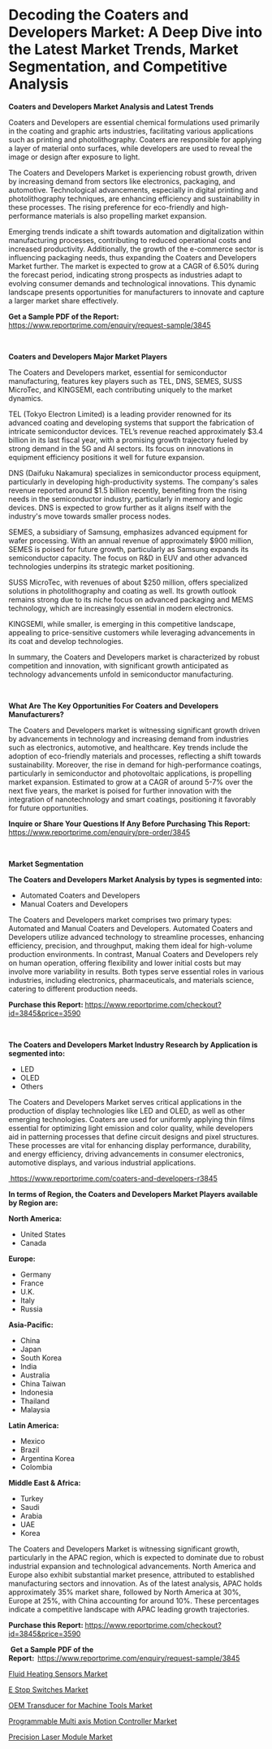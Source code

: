<p><h1>Decoding the Coaters and Developers Market: A Deep Dive into the Latest Market Trends, Market Segmentation, and Competitive Analysis</h1></p><p><strong>Coaters and Developers Market Analysis and Latest Trends</strong></p>
<p><p>Coaters and Developers are essential chemical formulations used primarily in the coating and graphic arts industries, facilitating various applications such as printing and photolithography. Coaters are responsible for applying a layer of material onto surfaces, while developers are used to reveal the image or design after exposure to light. </p><p>The Coaters and Developers Market is experiencing robust growth, driven by increasing demand from sectors like electronics, packaging, and automotive. Technological advancements, especially in digital printing and photolithography techniques, are enhancing efficiency and sustainability in these processes. The rising preference for eco-friendly and high-performance materials is also propelling market expansion.</p><p>Emerging trends indicate a shift towards automation and digitalization within manufacturing processes, contributing to reduced operational costs and increased productivity. Additionally, the growth of the e-commerce sector is influencing packaging needs, thus expanding the Coaters and Developers Market further. The market is expected to grow at a CAGR of 6.50% during the forecast period, indicating strong prospects as industries adapt to evolving consumer demands and technological innovations. This dynamic landscape presents opportunities for manufacturers to innovate and capture a larger market share effectively.</p></p>
<p><strong>Get a Sample PDF of the Report:&nbsp;</strong> <a href="https://www.reportprime.com/enquiry/request-sample/3845?utm_campaign=1169&utm_medium=2&utm_source=Github&utm_content=ia&utm_term=18032025&utm_id=coaters-and-developers">https://www.reportprime.com/enquiry/request-sample/3845</a></p>
<p>&nbsp;</p>
<p><strong>Coaters and Developers Major Market Players</strong></p>
<p><p>The Coaters and Developers market, essential for semiconductor manufacturing, features key players such as TEL, DNS, SEMES, SUSS MicroTec, and KINGSEMI, each contributing uniquely to the market dynamics. </p><p>TEL (Tokyo Electron Limited) is a leading provider renowned for its advanced coating and developing systems that support the fabrication of intricate semiconductor devices. TEL’s revenue reached approximately $3.4 billion in its last fiscal year, with a promising growth trajectory fueled by strong demand in the 5G and AI sectors. Its focus on innovations in equipment efficiency positions it well for future expansion.</p><p>DNS (Daifuku Nakamura) specializes in semiconductor process equipment, particularly in developing high-productivity systems. The company's sales revenue reported around $1.5 billion recently, benefiting from the rising needs in the semiconductor industry, particularly in memory and logic devices. DNS is expected to grow further as it aligns itself with the industry's move towards smaller process nodes.</p><p>SEMES, a subsidiary of Samsung, emphasizes advanced equipment for wafer processing. With an annual revenue of approximately $900 million, SEMES is poised for future growth, particularly as Samsung expands its semiconductor capacity. The focus on R&D in EUV and other advanced technologies underpins its strategic market positioning.</p><p>SUSS MicroTec, with revenues of about $250 million, offers specialized solutions in photolithography and coating as well. Its growth outlook remains strong due to its niche focus on advanced packaging and MEMS technology, which are increasingly essential in modern electronics.</p><p>KINGSEMI, while smaller, is emerging in this competitive landscape, appealing to price-sensitive customers while leveraging advancements in its coat and develop technologies.</p><p>In summary, the Coaters and Developers market is characterized by robust competition and innovation, with significant growth anticipated as technology advancements unfold in semiconductor manufacturing.</p></p>
<p>&nbsp;</p>
<p><strong>What Are The Key Opportunities For Coaters and Developers Manufacturers?</strong></p>
<p><p>The Coaters and Developers market is witnessing significant growth driven by advancements in technology and increasing demand from industries such as electronics, automotive, and healthcare. Key trends include the adoption of eco-friendly materials and processes, reflecting a shift towards sustainability. Moreover, the rise in demand for high-performance coatings, particularly in semiconductor and photovoltaic applications, is propelling market expansion. Estimated to grow at a CAGR of around 5-7% over the next five years, the market is poised for further innovation with the integration of nanotechnology and smart coatings, positioning it favorably for future opportunities.</p></p>
<p><strong>Inquire or Share Your Questions If Any Before Purchasing This Report:</strong> <a href="https://www.reportprime.com/enquiry/pre-order/3845?utm_campaign=1169&utm_medium=2&utm_source=Github&utm_content=ia&utm_term=18032025&utm_id=coaters-and-developers">https://www.reportprime.com/enquiry/pre-order/3845</a></p>
<p>&nbsp;</p>
<p><strong>Market Segmentation</strong></p>
<p><strong>The Coaters and Developers Market Analysis by types is segmented into:</strong></p>
<p><ul><li>Automated Coaters and Developers</li><li>Manual Coaters and Developers</li></ul></p>
<p><p>The Coaters and Developers market comprises two primary types: Automated and Manual Coaters and Developers. Automated Coaters and Developers utilize advanced technology to streamline processes, enhancing efficiency, precision, and throughput, making them ideal for high-volume production environments. In contrast, Manual Coaters and Developers rely on human operation, offering flexibility and lower initial costs but may involve more variability in results. Both types serve essential roles in various industries, including electronics, pharmaceuticals, and materials science, catering to different production needs.</p></p>
<p><strong>Purchase this Report:&nbsp;</strong><a href="https://www.reportprime.com/checkout?id=3845&price=3590&utm_campaign=1169&utm_medium=2&utm_source=Github&utm_content=ia&utm_term=18032025&utm_id=coaters-and-developers">https://www.reportprime.com/checkout?id=3845&price=3590</a></p>
<p>&nbsp;</p>
<p><strong>The Coaters and Developers Market Industry Research by Application is segmented into:</strong></p>
<p><ul><li>LED</li><li>OLED</li><li>Others</li></ul></p>
<p><p>The Coaters and Developers Market serves critical applications in the production of display technologies like LED and OLED, as well as other emerging technologies. Coaters are used for uniformly applying thin films essential for optimizing light emission and color quality, while developers aid in patterning processes that define circuit designs and pixel structures. These processes are vital for enhancing display performance, durability, and energy efficiency, driving advancements in consumer electronics, automotive displays, and various industrial applications.</p></p>
<p><a href="https://www.reportprime.com/coaters-and-developers-r3845?utm_campaign=1169&utm_medium=2&utm_source=Github&utm_content=ia&utm_term=18032025&utm_id=coaters-and-developers">&nbsp;https://www.reportprime.com/coaters-and-developers-r3845</a></p>
<p><strong>In terms of Region, the Coaters and Developers Market Players available by Region are:</strong></p>
<p>
    <p> <strong> North America: </strong>
        <ul>
            <li>United States</li>
            <li>Canada</li>
        </ul>
        </p> 
    <p> <strong> Europe: </strong>
        <ul>
            <li>Germany</li>
            <li>France</li>
            <li>U.K.</li>
            <li>Italy</li>
            <li>Russia</li>
        </ul>
        </p> 
    <p> <strong> Asia-Pacific: </strong>
        <ul>
            <li>China</li>
            <li>Japan</li>
            <li>South Korea</li>
            <li>India</li>
            <li>Australia</li>
            <li>China Taiwan</li>
            <li>Indonesia</li>
            <li>Thailand</li>
            <li>Malaysia</li>
        </ul>
        </p> 
    <p> <strong> Latin America: </strong>
        <ul>
            <li>Mexico</li>
            <li>Brazil</li>
            <li>Argentina Korea</li>
            <li>Colombia</li>
        </ul>
        </p> 
    <p> <strong> Middle East & Africa: </strong>
        <ul>
            <li>Turkey</li>
            <li>Saudi</li>
            <li>Arabia</li>
            <li>UAE</li>
            <li>Korea</li>
        </ul>
    </p>
    </p>
<p><p>The Coaters and Developers Market is witnessing significant growth, particularly in the APAC region, which is expected to dominate due to robust industrial expansion and technological advancements. North America and Europe also exhibit substantial market presence, attributed to established manufacturing sectors and innovation. As of the latest analysis, APAC holds approximately 35% market share, followed by North America at 30%, Europe at 25%, with China accounting for around 10%. These percentages indicate a competitive landscape with APAC leading growth trajectories.</p></p>
<p><strong>Purchase this Report: </strong><a href="https://www.reportprime.com/checkout?id=3845&price=3590&utm_campaign=1169&utm_medium=2&utm_source=Github&utm_content=ia&utm_term=18032025&utm_id=coaters-and-developers">https://www.reportprime.com/checkout?id=3845&price=3590</a></p>
<p>&nbsp;<strong>Get a Sample PDF of the Report:&nbsp;&nbsp;</strong><a href="https://www.reportprime.com/enquiry/request-sample/3845?utm_campaign=1169&utm_medium=2&utm_source=Github&utm_content=ia&utm_term=18032025&utm_id=coaters-and-developers">https://www.reportprime.com/enquiry/request-sample/3845</a></p>
<p><strong></strong></p>
<p><p><a href="https://github.com/vandelmanize/Market-Research-Report-List-1/blob/main/fluid-heating-sensors-market.md?utm_campaign=1169&utm_medium=2&utm_source=Github&utm_content=ia&utm_term=18032025&utm_id=coaters-and-developers">Fluid Heating Sensors Market</a></p><p><a href="https://github.com/saribuissawi/Market-Research-Report-List-1/blob/main/e-stop-switches-market.md?utm_campaign=1169&utm_medium=2&utm_source=Github&utm_content=ia&utm_term=18032025&utm_id=coaters-and-developers">E Stop Switches Market</a></p><p><a href="https://github.com/sentoljinqiu/Market-Research-Report-List-1/blob/main/oem-transducer-for-machine-tools-market.md?utm_campaign=1169&utm_medium=2&utm_source=Github&utm_content=ia&utm_term=18032025&utm_id=coaters-and-developers">OEM Transducer for Machine Tools Market</a></p><p><a href="https://github.com/furnoirons9e/Market-Research-Report-List-1/blob/main/programmable-multi-axis-motion-controller-market.md?utm_campaign=1169&utm_medium=2&utm_source=Github&utm_content=ia&utm_term=18032025&utm_id=coaters-and-developers">Programmable Multi axis Motion Controller Market</a></p><p><a href="https://github.com/foddekampo/Market-Research-Report-List-1/blob/main/precision-laser-module-market.md?utm_campaign=1169&utm_medium=2&utm_source=Github&utm_content=ia&utm_term=18032025&utm_id=coaters-and-developers">Precision Laser Module Market</a></p></p>